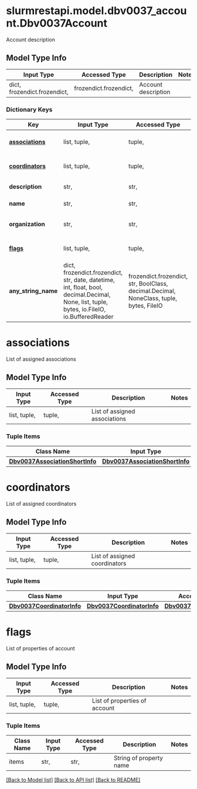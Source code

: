# slurmrestapi.model.dbv0037_account.Dbv0037Account

Account description

## Model Type Info
Input Type | Accessed Type | Description | Notes
------------ | ------------- | ------------- | -------------
dict, frozendict.frozendict,  | frozendict.frozendict,  | Account description | 

### Dictionary Keys
Key | Input Type | Accessed Type | Description | Notes
------------ | ------------- | ------------- | ------------- | -------------
**[associations](#associations)** | list, tuple,  | tuple,  | List of assigned associations | [optional] 
**[coordinators](#coordinators)** | list, tuple,  | tuple,  | List of assigned coordinators | [optional] 
**description** | str,  | str,  | Description of account | [optional] 
**name** | str,  | str,  | Name of account | [optional] 
**organization** | str,  | str,  | Assigned organization of account | [optional] 
**[flags](#flags)** | list, tuple,  | tuple,  | List of properties of account | [optional] 
**any_string_name** | dict, frozendict.frozendict, str, date, datetime, int, float, bool, decimal.Decimal, None, list, tuple, bytes, io.FileIO, io.BufferedReader | frozendict.frozendict, str, BoolClass, decimal.Decimal, NoneClass, tuple, bytes, FileIO | any string name can be used but the value must be the correct type | [optional]

# associations

List of assigned associations

## Model Type Info
Input Type | Accessed Type | Description | Notes
------------ | ------------- | ------------- | -------------
list, tuple,  | tuple,  | List of assigned associations | 

### Tuple Items
Class Name | Input Type | Accessed Type | Description | Notes
------------- | ------------- | ------------- | ------------- | -------------
[**Dbv0037AssociationShortInfo**](Dbv0037AssociationShortInfo.md) | [**Dbv0037AssociationShortInfo**](Dbv0037AssociationShortInfo.md) | [**Dbv0037AssociationShortInfo**](Dbv0037AssociationShortInfo.md) |  | 

# coordinators

List of assigned coordinators

## Model Type Info
Input Type | Accessed Type | Description | Notes
------------ | ------------- | ------------- | -------------
list, tuple,  | tuple,  | List of assigned coordinators | 

### Tuple Items
Class Name | Input Type | Accessed Type | Description | Notes
------------- | ------------- | ------------- | ------------- | -------------
[**Dbv0037CoordinatorInfo**](Dbv0037CoordinatorInfo.md) | [**Dbv0037CoordinatorInfo**](Dbv0037CoordinatorInfo.md) | [**Dbv0037CoordinatorInfo**](Dbv0037CoordinatorInfo.md) |  | 

# flags

List of properties of account

## Model Type Info
Input Type | Accessed Type | Description | Notes
------------ | ------------- | ------------- | -------------
list, tuple,  | tuple,  | List of properties of account | 

### Tuple Items
Class Name | Input Type | Accessed Type | Description | Notes
------------- | ------------- | ------------- | ------------- | -------------
items | str,  | str,  | String of property name | 

[[Back to Model list]](../../README.md#documentation-for-models) [[Back to API list]](../../README.md#documentation-for-api-endpoints) [[Back to README]](../../README.md)

